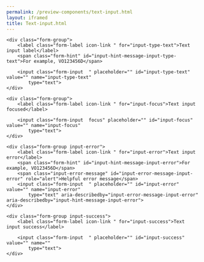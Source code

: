 ```yaml
--- 
permalink: /preview-components/text-input.html
layout: iframed 
title: Text-input.html
---
```

<div class="container">

    <div class="form-group">
        <label class="form-label icon-link " for="input-type-text">Text input label</label>
        <span class="form-hint" id="input-hint-message-input-type-text">For example, VO123456D</span>

        <input class="form-input  " placeholder="" id="input-type-text" value="" name="input-type-text"
            type="text">
    </div>

    <div class="form-group">
        <label class="form-label icon-link " for="input-focus">Text input focused</label>

        <input class="form-input  focus" placeholder="" id="input-focus" value="" name="input-focus"
            type="text">
    </div>

    <div class="form-group input-error">
        <label class="form-label icon-link " for="input-error">Text input error</label>
        <span class="form-hint" id="input-hint-message-input-error">For example, VO123456D</span>
        <span class="input-error-message" id="input-error-message-input-error" role="alert">Helpful error message</span>
        <input class="form-input  " placeholder="" id="input-error" value="" name="input-error"
            type="text" aria-describedby="input-error-message-input-error" aria-describedby="input-hint-message-input-error">
    </div>

    <div class="form-group input-success">
        <label class="form-label icon-link " for="input-success">Text input success</label>

        <input class="form-input  " placeholder="" id="input-success" value="" name=""
            type="text">
    </div>

</div>